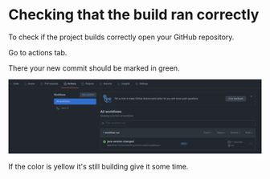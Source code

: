 # Checking that the build ran correctly
To check if the project builds correctly open your GitHub repository.  

Go to actions tab.  

There your new commit should be marked in green.  

![action](assets/actions.png)

If the color is yellow it's still building give it some time.
